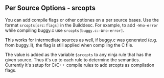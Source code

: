 ## Per Source Options - srcopts

You can add compile flags or other optiones on a per source bases.
Use the format `srcopts[src:flags]` in the Builddesc. For example, to
add `-Wno-error` while compiling buggy.c use `srcopts[buggy.c:-Wno-error]`.

This works for intermediate sources as well, if buggy.c was generated
(e.g. from buggy.ll), the flag is still applied when compiling the C file.

The value is added as the variable `$srcopts` to any ninja rule that
has the given source. Thus it's up to each rule to determine the semantics.
Currently it's setup for C/C++ compile rules to add srcopts as compilation
flags.

